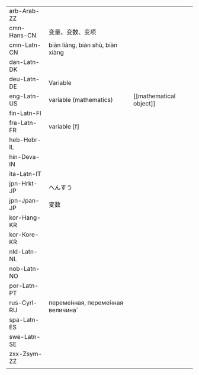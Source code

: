 | | | |
|-|-|-|
| arb-Arab-ZZ |  |  |
| cmn-Hans-CN | 变量、变数、变项 |  |
| cmn-Latn-CN | biàn liàng, biàn shù, biàn xiàng |  |
| dan-Latn-DK |  |  |
| deu-Latn-DE | Variable |  |
| eng-Latn-US | variable (mathematics) | [[mathematical object]] |
| fin-Latn-FI |  |  |
| fra-Latn-FR | variable [f] |  |
| heb-Hebr-IL |  |  |
| hin-Deva-IN |  |  |
| ita-Latn-IT |  |  |
| jpn-Hrkt-JP | へんすう |  |
| jpn-Jpan-JP | 変数 |  |
| kor-Hang-KR |  |  |
| kor-Kore-KR |  |  |
| nld-Latn-NL |  |  |
| nob-Latn-NO |  |  |
| por-Latn-PT |  |  |
| rus-Cyrl-RU | переме́нная, переме́нная величина́ |  |
| spa-Latn-ES |  |  |
| swe-Latn-SE |  |  |
| zxx-Zsym-ZZ |  |  |
|  |  |  |
